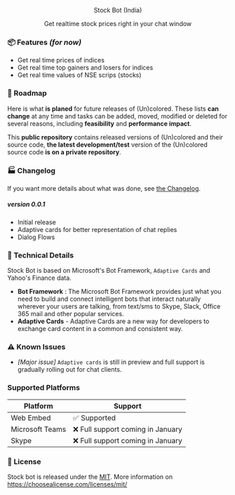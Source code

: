 <p align="center">
Stock Bot (India)
</p>

<p align="center">
  Get realtime stock prices right in your chat window
</p>


### :package: Features *(for now)*
- Get real time prices of indices
- Get real time top gainers and losers for indices
- Get real time values of NSE scrips (stocks)


### :checkered_flag: Roadmap
Here is what **is planed** for future releases of (Un)colored. These lists **can change** at any time and tasks can be added, moved, modified or deleted for several reasons, including **feasibility** and **performance impact**.

This **public repository** contains released versions of (Un)colored and their source code, **the latest development/test** version of the (Un)colored source code **is on a private repository**.

### :factory: Changelog

If you want more details about what was done, see [the Changelog](./CHANGELOG.md).

##### version 0.0.1
- Initial release
- Adaptive cards for better representation of chat replies
- Dialog Flows



### :nut_and_bolt: Technical Details
Stock Bot is based on Microsoft's Bot Framework, `Adaptive Cards` and Yahoo's Finance data.

- **Bot Framework** : The Microsoft Bot Framework provides just what you need to build and connect intelligent bots that interact naturally wherever your users are talking, from text/sms to Skype, Slack, Office 365 mail and other popular services.
- **Adaptive Cards** - Adaptive Cards are a new way for developers to exchange card content in a common and consistent way.


### :warning: Known Issues
- *[Major issue]* `Adaptive cards` is still in preview and full support is gradually rolling out for chat clients.

### Supported Platforms
| Platform | Support |
| ------------- | ------------- |
|Web Embed| :white_check_mark: Supported  |
|Microsoft Teams| :x: Full support coming in January  |
|Skype| :x: Full support coming in January  |


### :page_facing_up: License
Stock bot is released under the [MIT](https://github.com/r4hulp/StockBot/blob/dev/README.md). More information on https://choosealicense.com/licenses/mit/